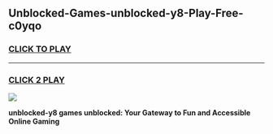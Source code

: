 
## Unblocked-Games-unblocked-y8-Play-Free-c0yqo
<h3>
<a href="https://premium76.site?title=unblocked-y8&ref=20M">CLICK TO PLAY</a></h3>
<hr>

<h3>
<a href="https://premium76.site?title=unblocked-y8&ref=20M">CLICK 2 PLAY</a>
  
</h3>

<a href="https://premium76.site?title=unblocked-y8&ref=19M"><img src="https://clearcache.store/games.png"></a>


**unblocked-y8 games unblocked: Your Gateway to Fun and Accessible Online Gaming**
